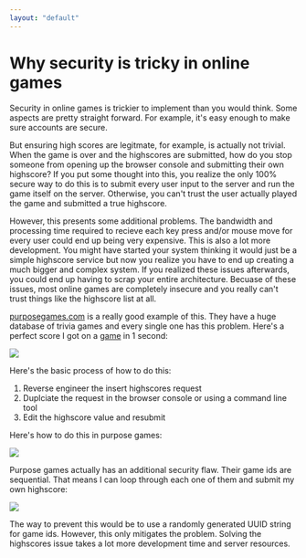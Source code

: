 ```yaml
--- 
layout: "default"
---
```

# Why security is tricky in online games

Security in online games is trickier to implement than you would think.  Some aspects are pretty straight forward. For example, it's easy enough to make sure accounts are secure. 

But ensuring high scores are legitmate, for example, is actually not trivial. When the game is over and the highscores are submitted, how do you stop someone from opening up the browser console and submitting their own highscore? If you put some thought into this, you realize the only 100% secure way to do this is to submit every user input to the server and run the game itself on the server. Otherwise, you can't trust the user actually played the game and submitted a true highscore.

However, this presents some additional problems. The bandwidth and processing time required to recieve each key press and/or mouse move for every user could end up being very expensive. This is also a lot more development. You might have started your system thinking it would just be a simple highscore service but now you realize you have to end up creating a much bigger and complex system. If you realized these issues afterwards, you could end up having to scrap your entire architecture.  Becuase of these issues, most online games are completely insecure and you really can't trust things like the highscore list at all. 

[purposegames.com](http://www.purposegames.com/) is a really good example of this. They have a huge database of trivia games and every single one has this problem. Here's a perfect score I got on a [game](http://www.purposegames.com/game/countries-of-south-america-quiz) in 1 second:

<img src='https://raw.githubusercontent.com/BenLorantfy/BenLorantfy.github.io/master/img/hacked_highscores.png'/>

Here's the basic process of how to do this:

1. Reverse engineer the insert highscores request
2. Duplciate the request in the browser console or using a command line tool
3. Edit the highscore value and resubmit

Here's how to do this in purpose games:

<img src='https://raw.githubusercontent.com/BenLorantfy/BenLorantfy.github.io/master/img/hacked_console.png'/>

Purpose games actually has an additional security flaw. Their game ids are sequential. That means I can loop through each one of them and submit my own highscore:

<img src='https://raw.githubusercontent.com/BenLorantfy/BenLorantfy.github.io/master/img/hacked_console2.png'/>

The way to prevent this would be to use a randomly generated UUID string for game ids. However, this only mitigates the problem. Solving the highscores issue takes a lot more development time and server resources.

